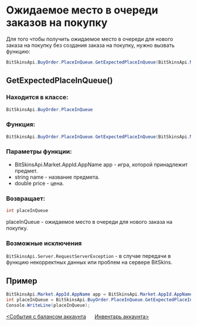 ﻿# Ожидаемое место в очереди заказов на покупку

Для того чтобы получить ожидаемое место в очереди для нового заказа на покупку без создания заказа на покупку, нужно вызвать функцию:

```csharp
BitSkinsApi.BuyOrder.PlaceInQueue.GetExpectedPlaceInQueue(BitSkinsApi.Market.AppId.AppName app, string name, double price);
```

## GetExpectedPlaceInQueue()

### Находится в классе:

```csharp
BitSkinsApi.BuyOrder.PlaceInQueue
```

### Функция:

```csharp
BitSkinsApi.BuyOrder.PlaceInQueue.GetExpectedPlaceInQueue(BitSkinsApi.Market.AppId.AppName app, string name, double price);
```

### Параметры функции:

* BitSkinsApi.Market.AppId.AppName app - игра, которой принадлежит предмет.
* string name - название предмета.
* double price - цена.

### Возвращает:

```csharp
int placeInQueue
```

placeInQueue - ожидаемое место в очереди для нового заказа на покупку.

### Возможные исключения
```BitSkinsApi.Server.RequestServerException``` - в случае передачи в функцию некорректных данных или проблем на сервере BitSkins.

## Пример

```csharp
BitSkinsApi.Market.AppId.AppName app = BitSkinsApi.Market.AppId.AppName.CounterStrikGlobalOffensive;
int placeInQueue = BitSkinsApi.BuyOrder.PlaceInQueue.GetExpectedPlaceInQueue(app, "CS:GO Weapon Case 2", 0.01);
Console.WriteLine(placeInQueue);
```

[<События с балансом аккаунта](https://github.com/Captious99/BitSkinsApi/blob/master/docs/ru/balance/money_events.md) &nbsp;&nbsp;&nbsp;&nbsp; [Инвентарь аккаунта>](https://github.com/Captious99/BitSkinsApi/blob/master/docs/ru/inventory/account_inventory.md)